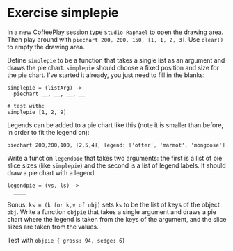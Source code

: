 # Exercise simplepie

In a new CoffeePlay session type ```Studio Raphael``` to open the drawing
area. Then play around with ```piechart 200, 200, 150, [1, 1, 2, 3]```.
Use ```clear()``` to empty the drawing area.

Define ```simplepie``` to be a function that takes a single list as an
argument and draws the pie chart. ```simplepie``` should choose a fixed
position and size for the pie chart. I've started it already, you just
need to fill in the blanks:

    simplepie = (listArg) ->
      piechart __, __, __, __

    # test with:
    simplepie [1, 2, 9]

Legends can be added to a pie chart like this (note it is smaller than
before, in order to fit the legend on):

    piechart 200,200,100, [2,5,4], legend: ['otter', 'marmot', 'mongoose']

Write a function ```legendpie``` that takes two arguments: the first is a
list of pie slice sizes (like ```simplepie```) and the second is a list of
legend labels.  It should draw a pie chart with a legend.

    legendpie = (vs, ls) ->
      ____

Bonus: ```ks = (k for k,v of obj)``` sets ```ks``` to be the list of keys
of the object ```obj```. Write a function ```objpie``` that takes a single
argument and draws a pie chart where the legend is taken from the keys of
the argument, and the slice sizes are taken from the values.

Test with ```objpie { grass: 94, sedge: 6}```
